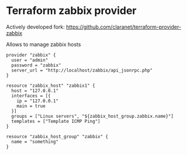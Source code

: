 # Terraform zabbix provider

Actively developed fork: https://github.com/claranet/terraform-provider-zabbix

Allows to manage zabbix hosts

```
provider "zabbix" {
  user = "admin"
  password = "zabbix"
  server_url = "http://localhost/zabbix/api_jsonrpc.php"
}

resource "zabbix_host" "zabbix1" {
  host = "127.0.0.1"
  interfaces = [{
    ip = "127.0.0.1"
    main = true
  }]
  groups = ["Linux servers", "${zabbix_host_group.zabbix.name}"]
  templates = ["Template ICMP Ping"]
}

resource "zabbix_host_group" "zabbix" {
  name = "something"
}
```
